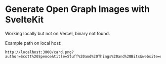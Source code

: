 # Generate Open Graph Images with SvelteKit

Working locally but not on Vercel, binary not found.

Example path on local host:

```
http://localhost:3000/card.png?author=Scott%20Spence&title=Stuff%20and%20Things%20and%20Bits&website=scottspence.com&image=https://scottspence.com/favicon.ico
```
